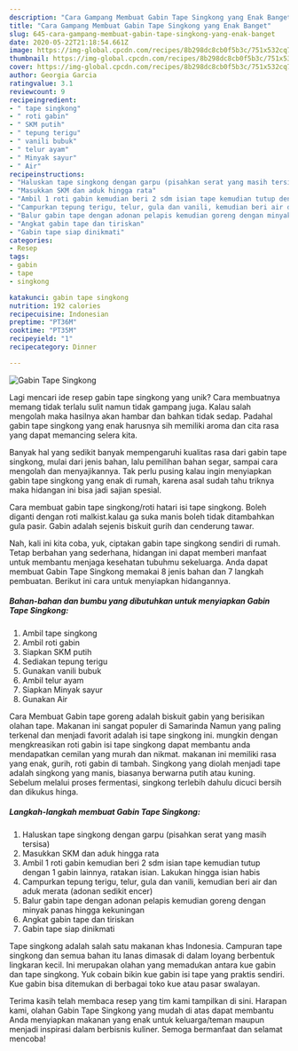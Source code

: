 ```yaml
---
description: "Cara Gampang Membuat Gabin Tape Singkong yang Enak Banget"
title: "Cara Gampang Membuat Gabin Tape Singkong yang Enak Banget"
slug: 645-cara-gampang-membuat-gabin-tape-singkong-yang-enak-banget
date: 2020-05-22T21:18:54.661Z
image: https://img-global.cpcdn.com/recipes/8b298dc8cb0f5b3c/751x532cq70/gabin-tape-singkong-foto-resep-utama.jpg
thumbnail: https://img-global.cpcdn.com/recipes/8b298dc8cb0f5b3c/751x532cq70/gabin-tape-singkong-foto-resep-utama.jpg
cover: https://img-global.cpcdn.com/recipes/8b298dc8cb0f5b3c/751x532cq70/gabin-tape-singkong-foto-resep-utama.jpg
author: Georgia Garcia
ratingvalue: 3.1
reviewcount: 9
recipeingredient:
- " tape singkong"
- " roti gabin"
- " SKM putih"
- " tepung terigu"
- " vanili bubuk"
- " telur ayam"
- " Minyak sayur"
- " Air"
recipeinstructions:
- "Haluskan tape singkong dengan garpu (pisahkan serat yang masih tersisa)"
- "Masukkan SKM dan aduk hingga rata"
- "Ambil 1 roti gabin kemudian beri 2 sdm isian tape kemudian tutup dengan 1 gabin lainnya, ratakan isian. Lakukan hingga isian habis"
- "Campurkan tepung terigu, telur, gula dan vanili, kemudian beri air dan aduk merata (adonan sedikit encer)"
- "Balur gabin tape dengan adonan pelapis kemudian goreng dengan minyak panas hingga kekuningan"
- "Angkat gabin tape dan tiriskan"
- "Gabin tape siap dinikmati"
categories:
- Resep
tags:
- gabin
- tape
- singkong

katakunci: gabin tape singkong 
nutrition: 192 calories
recipecuisine: Indonesian
preptime: "PT36M"
cooktime: "PT35M"
recipeyield: "1"
recipecategory: Dinner

---
```



![Gabin Tape Singkong](https://img-global.cpcdn.com/recipes/8b298dc8cb0f5b3c/751x532cq70/gabin-tape-singkong-foto-resep-utama.jpg)

Lagi mencari ide resep gabin tape singkong yang unik? Cara membuatnya memang tidak terlalu sulit namun tidak gampang juga. Kalau salah mengolah maka hasilnya akan hambar dan bahkan tidak sedap. Padahal gabin tape singkong yang enak harusnya sih memiliki aroma dan cita rasa yang dapat memancing selera kita.

Banyak hal yang sedikit banyak mempengaruhi kualitas rasa dari gabin tape singkong, mulai dari jenis bahan, lalu pemilihan bahan segar, sampai cara mengolah dan menyajikannya. Tak perlu pusing kalau ingin menyiapkan gabin tape singkong yang enak di rumah, karena asal sudah tahu triknya maka hidangan ini bisa jadi sajian spesial.

Cara membuat gabin tape singkong/roti hatari isi tape singkong. Boleh diganti dengan roti malkist.kalau ga suka manis boleh tidak ditambahkan gula pasir. Gabin adalah sejenis biskuit gurih dan cenderung tawar.


Nah, kali ini kita coba, yuk, ciptakan gabin tape singkong sendiri di rumah. Tetap berbahan yang sederhana, hidangan ini dapat memberi manfaat untuk membantu menjaga kesehatan tubuhmu sekeluarga. Anda dapat membuat Gabin Tape Singkong memakai 8 jenis bahan dan 7 langkah pembuatan. Berikut ini cara untuk menyiapkan hidangannya.

<!--inarticleads1-->

##### Bahan-bahan dan bumbu yang dibutuhkan untuk menyiapkan Gabin Tape Singkong:

1. Ambil  tape singkong
1. Ambil  roti gabin
1. Siapkan  SKM putih
1. Sediakan  tepung terigu
1. Gunakan  vanili bubuk
1. Ambil  telur ayam
1. Siapkan  Minyak sayur
1. Gunakan  Air


Cara Membuat Gabin tape goreng adalah biskuit gabin yang berisikan olahan tape. Makanan ini sangat populer di Samarinda Namun yang paling terkenal dan menjadi favorit adalah isi tape singkong ini. mungkin dengan mengkreasikan roti gabin isi tape singkong dapat membantu anda mendapatkan cemilan yang murah dan nikmat. makanan ini memiliki rasa yang enak, gurih, roti gabin di tambah. Singkong yang diolah menjadi tape adalah singkong yang manis, biasanya berwarna putih atau kuning. Sebelum melalui proses fermentasi, singkong terlebih dahulu dicuci bersih dan dikukus hinga. 

<!--inarticleads2-->

##### Langkah-langkah membuat Gabin Tape Singkong:

1. Haluskan tape singkong dengan garpu (pisahkan serat yang masih tersisa)
1. Masukkan SKM dan aduk hingga rata
1. Ambil 1 roti gabin kemudian beri 2 sdm isian tape kemudian tutup dengan 1 gabin lainnya, ratakan isian. Lakukan hingga isian habis
1. Campurkan tepung terigu, telur, gula dan vanili, kemudian beri air dan aduk merata (adonan sedikit encer)
1. Balur gabin tape dengan adonan pelapis kemudian goreng dengan minyak panas hingga kekuningan
1. Angkat gabin tape dan tiriskan
1. Gabin tape siap dinikmati


Tape singkong adalah salah satu makanan khas Indonesia. Campuran tape singkong dan semua bahan itu lanas dimasak di dalam loyang berbentuk lingkaran kecil. Ini merupakan olahan yang memadukan antara kue gabin dan tape singkong. Yuk cobain bikin kue gabin isi tape yang praktis sendiri. Kue gabin bisa ditemukan di berbagai toko kue atau pasar swalayan. 

Terima kasih telah membaca resep yang tim kami tampilkan di sini. Harapan kami, olahan Gabin Tape Singkong yang mudah di atas dapat membantu Anda menyiapkan makanan yang enak untuk keluarga/teman maupun menjadi inspirasi dalam berbisnis kuliner. Semoga bermanfaat dan selamat mencoba!
